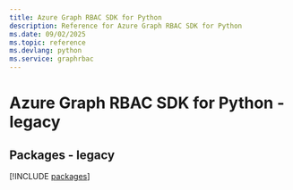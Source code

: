 ```yaml
---
title: Azure Graph RBAC SDK for Python
description: Reference for Azure Graph RBAC SDK for Python
ms.date: 09/02/2025
ms.topic: reference
ms.devlang: python
ms.service: graphrbac
---
```

# Azure Graph RBAC SDK for Python - legacy
## Packages - legacy
[!INCLUDE [packages](graph-rbac-index.md)]